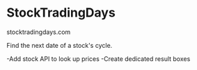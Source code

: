 # StockTradingDays

stocktradingdays.com

Find the next date of a stock's cycle.

-Add stock API to look up prices
-Create dedicated result boxes

